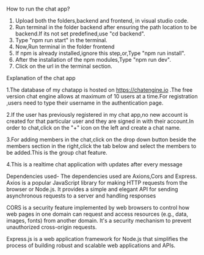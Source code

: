 How to run the chat app?
  1. Upload both the folders,backend and frontend, in visual studio code.
  2. Run terminal in the folder backend after ensuring the path location to be backend.If its not set predefined,use "cd backend".
  3. Type "npm run start" in the terminal.
  4. Now,Run terminal in the folder frontend
  5. If npm is already installed,ignore this step,or,Type "npm run install".
  6. After the installation of the npm modules,Type "npm run dev".
  7. Click on the url in the terminal section.

Explanation of the chat app

1.The database of my chatapp is hosted on https://chatengine.io .The free version chat engine allows at maximum of 10 users at a time.For registration ,users need to type their username in the authentication page.

2.If the user has previously registered in my chat app,no new account is created for that particular user and they are signed in with their account.In order to chat,click on the "+" icon on the left and create a chat name.

3.For adding members in the chat,click on the drop down button beside the members section in the right,click the tab below and select the members to be added.This is the group chat feature.

4.This is a realtime chat application with updates after every message



Dependencies used-
The dependencies used are Axions,Cors and Express.
Axios is a popular JavaScript library for making HTTP requests from the browser or Node.js. It provides a simple and elegant API for sending asynchronous requests to a server and handling responses

CORS is a security feature implemented by web browsers to control how web pages in one domain can request and access resources (e.g., data, images, fonts) from another domain. It's a security mechanism to prevent unauthorized cross-origin requests.

Express.js is a web application framework for Node.js that simplifies the process of building robust and scalable web applications and APIs.

